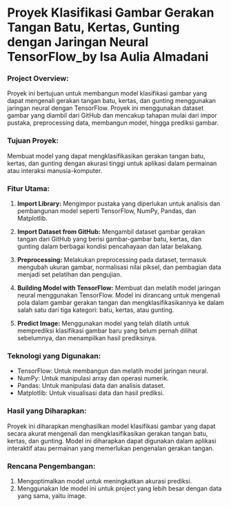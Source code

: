 # Proyek Klasifikasi Gambar Gerakan Tangan Batu, Kertas, Gunting dengan Jaringan Neural TensorFlow_by Isa Aulia Almadani
### Project Overview:

Proyek ini bertujuan untuk membangun model klasifikasi gambar yang dapat mengenali gerakan tangan batu, kertas, dan gunting menggunakan jaringan neural dengan TensorFlow. Proyek ini menggunakan dataset gambar yang diambil dari GitHub dan mencakup tahapan mulai dari impor pustaka, preprocessing data, membangun model, hingga prediksi gambar.

### Tujuan Proyek:
Membuat model yang dapat mengklasifikasikan gerakan tangan batu, kertas, dan gunting dengan akurasi tinggi untuk aplikasi dalam permainan atau interaksi manusia-komputer.

### Fitur Utama:

1. **Import Library:**
   Mengimpor pustaka yang diperlukan untuk analisis dan pembangunan model seperti TensorFlow, NumPy, Pandas, dan Matplotlib.

2. **Import Dataset from GitHub:**
   Mengambil dataset gambar gerakan tangan dari GitHub yang berisi gambar-gambar batu, kertas, dan gunting dalam berbagai kondisi pencahayaan dan latar belakang.

3. **Preprocessing:**
   Melakukan preprocessing pada dataset, termasuk mengubah ukuran gambar, normalisasi nilai piksel, dan pembagian data menjadi set pelatihan dan pengujian.

4. **Building Model with TensorFlow:**
   Membuat dan melatih model jaringan neural menggunakan TensorFlow. Model ini dirancang untuk mengenali pola dalam gambar gerakan tangan dan mengklasifikasikannya ke dalam salah satu dari tiga kategori: batu, kertas, atau gunting.

5. **Predict Image:**
   Menggunakan model yang telah dilatih untuk memprediksi klasifikasi gambar baru yang belum pernah dilihat sebelumnya, dan menampilkan hasil prediksinya.

### Teknologi yang Digunakan:
- TensorFlow: Untuk membangun dan melatih model jaringan neural.
- NumPy: Untuk manipulasi array dan operasi numerik.
- Pandas: Untuk manipulasi data dan analisis dataset.
- Matplotlib: Untuk visualisasi data dan hasil prediksi.

### Hasil yang Diharapkan:
Proyek ini diharapkan menghasilkan model klasifikasi gambar yang dapat secara akurat mengenali dan mengklasifikasikan gerakan tangan batu, kertas, dan gunting. Model ini diharapkan dapat digunakan dalam aplikasi interaktif atau permainan yang memerlukan pengenalan gerakan tangan.

### Rencana Pengembangan:
1. Mengoptimalkan model untuk meningkatkan akurasi prediksi.
2. Menggunakan Ide model ini untuk project yang lebih besar dengan data yang sama, yaitu image.

